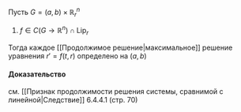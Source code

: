 Пусть $G= (a,b)\times\mathbb{R}_r^n$
1. $f\in C(G\rightarrow\mathbb{R}^n)\cap\operatorname{Lip}_r$

Тогда каждое [[Продолжимое решение|максимальное]] решение уравнения $r'=f(t,r)$ определено на $(a,b)$
#### Доказательство
см. [[Признак продолжимости решения системы, сравнимой с линейной|Следствие]] 6.4.4.1 (стр. 70)
